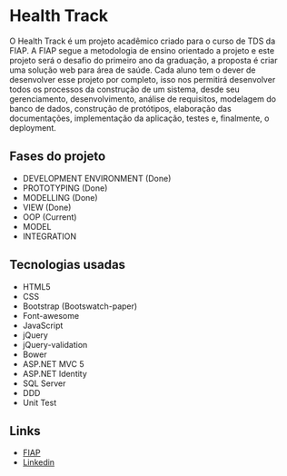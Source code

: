 # Health Track

O Health Track é um projeto acadêmico criado para o curso de TDS da FIAP. A FIAP segue a metodologia de ensino orientado a projeto e este projeto será o desafio do primeiro ano da graduação, a proposta é criar uma solução web para área de saúde. Cada aluno tem o dever de desenvolver esse projeto por completo, isso nos permitirá desenvolver todos os processos da construção de um sistema, desde seu gerenciamento, desenvolvimento, análise de requisitos, modelagem do banco de dados, construção de protótipos, elaboração das documentações, implementação da aplicação, testes e, finalmente, o deployment.

## <a name="Fases"></a>Fases do projeto

* DEVELOPMENT ENVIRONMENT (Done)
* PROTOTYPING (Done)
* MODELLING (Done)
* VIEW (Done)
* OOP (Current)
* MODEL
* INTEGRATION

## Tecnologias usadas

* HTML5
* CSS
* Bootstrap (Bootswatch-paper)
* Font-awesome
* JavaScript
* jQuery
* jQuery-validation
* Bower
* ASP.NET MVC 5
* ASP.NET Identity
* SQL Server
* DDD
* Unit Test

## Links 

* [FIAP](https://www.fiap.com.br/) 
* [Linkedin](https://www.linkedin.com/in/guisfits/)